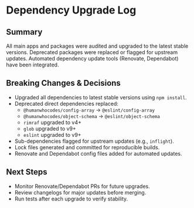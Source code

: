 # Dependency Upgrade Log

## Summary
All main apps and packages were audited and upgraded to the latest stable versions. Deprecated packages were replaced or flagged for upstream updates. Automated dependency update tools (Renovate, Dependabot) have been integrated.

## Breaking Changes & Decisions
- Upgraded all dependencies to latest stable versions using `npm install`.
- Deprecated direct dependencies replaced:
  - `@humanwhocodes/config-array` → `@eslint/config-array`
  - `@humanwhocodes/object-schema` → `@eslint/object-schema`
  - `rimraf` upgraded to v4+
  - `glob` upgraded to v9+
  - `eslint` upgraded to v9+
- Sub-dependencies flagged for upstream updates (e.g., `inflight`).
- Lock files generated and committed for reproducible builds.
- Renovate and Dependabot config files added for automated updates.

## Next Steps
- Monitor Renovate/Dependabot PRs for future upgrades.
- Review changelogs for major updates before merging.
- Run tests after each upgrade to verify stability.
